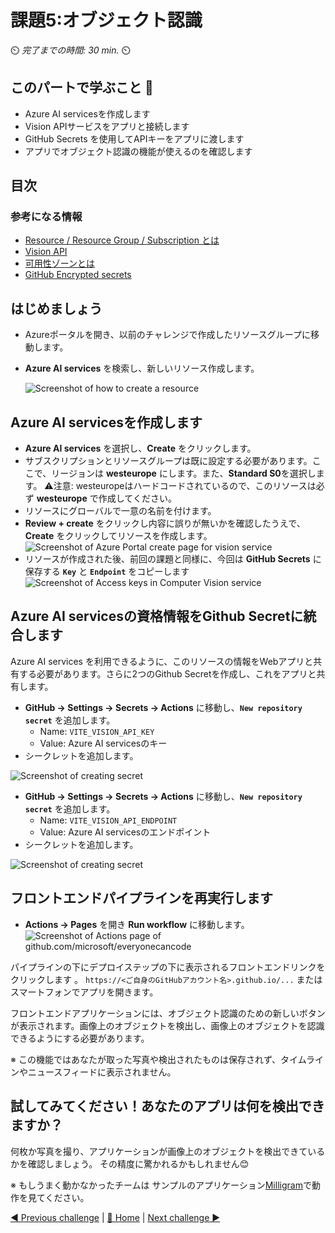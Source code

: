# 課題5:オブジェクト認識

⏲️ _完了までの時間: 30 min._ ⏲️

## このパートで学ぶこと 🎯

- Azure AI servicesを作成します
- Vision APIサービスをアプリと接続します
- GitHub Secrets を使用してAPIキーをアプリに渡します
- アプリでオブジェクト認識の機能が使えるのを確認します

## 目次

### 参考になる情報

- [ Resource / Resource Group / Subscription とは](https://docs.microsoft.com/azure/cloud-adoption-framework/govern/resource-consistency/resource-access-management)
- [Vision API](https://azure.microsoft.com/en-us/products/cognitive-services/vision-services/)
- [可用性ゾーンとは](https://docs.microsoft.com/azure/availability-zones/az-overview)
- [GitHub Encrypted secrets](https://docs.GitHub.com/en/actions/reference/encrypted-secrets)

## はじめましょう

- Azureポータルを開き、以前のチャレンジで作成したリソースグループに移動します。
- **Azure AI services** を検索し、新しいリソース作成します。
  
  ![Screenshot of how to create a resource](./images/createresource1.png)

## Azure AI servicesを作成します

-  **Azure AI services** を選択し、**Create** をクリックします。
- サブスクリプションとリソースグループは既に設定する必要があります。ここで、リージョンは **westeurope** にします。また、**Standard S0**を選択します。
  ⚠️注意: westeuropeはハードコードされているので、このリソースは必ず **westeurope** で作成してください。
- リソースにグローバルで一意の名前を付けます。
- **Review + create** をクリックし内容に誤りが無いかを確認したうえで、**Create** をクリックしてリソースを作成します。
  ![Screenshot of Azure Portal create page for vision service](./images/createvisionresource.png)
- リソースが作成された後、前回の課題と同様に、今回は **GitHub Secrets** に保存する **`Key`** と **`Endpoint`** をコピーします
![Screenshot of Access keys in Computer Vision service](./images/copykeys.png)


## Azure AI servicesの資格情報をGithub Secretに統合します

Azure AI services を利用できるように、このリソースの情報をWebアプリと共有する必要があります。さらに2つのGithub Secretを作成し、これをアプリと共有します。

-  **GitHub -> Settings -> Secrets -> Actions** に移動し、**`New repository secret`** を追加します。
   - Name: `VITE_VISION_API_KEY`
   - Value: Azure AI servicesのキー
- シークレットを追加します。

![Screenshot of creating secret](./images/action_custom_vision_secret.png)

-  **GitHub -> Settings -> Secrets -> Actions** に移動し、**`New repository secret`** を追加します。
   - Name: `VITE_VISION_API_ENDPOINT`
   - Value: Azure AI servicesのエンドポイント
- シークレットを追加します。

![Screenshot of creating secret](./images/vision-api-endpoint-secret.png)

## フロントエンドパイプラインを再実行します

- **Actions -> Pages** を開き **Run workflow** に移動します。
  ![Screenshot of Actions page of github.com/microsoft/everyonecancode](./images/run-workflow.png)

パイプラインの下にデプロイステップの下に表示されるフロントエンドリンクをクリックします 。
`https://<ご自身のGitHubアカウント名>.github.io/...`
またはスマートフォンでアプリを開きます。


フロントエンドアプリケーションには、オブジェクト認識のための新しいボタンが表示されます。画像上のオブジェクトを検出し、画像上のオブジェクトを認識できるようにする必要があります。

※ この機能ではあなたが取った写真や検出されたものは保存されず、タイムラインやニュースフィードに表示されません。

## 試してみてください！あなたのアプリは何を検出できますか？

何枚か写真を撮り、アプリケーションが画像上のオブジェクトを検出できているかを確認しましょう。
その精度に驚かれるかもしれません😊

※ もしうまく動かなかったチームは サンプルのアプリケーション[Milligram](https://codeunicornmartha.github.io/FemaleAIAppInnovationEcosystem/#/?stack-key=a78e2b9a)で動作を見てください。

[◀ Previous challenge](../Github/README.md) | [🔼 Home](../../../README.md) | [Next challenge ▶](../../day2/Speech/README.md)
